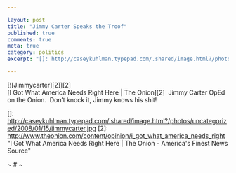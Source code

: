 ```yaml
---

layout: post
title: "Jimmy Carter Speaks the Troof"
published: true
comments: true
meta: true
category: politics
excerpt: "[]: http://caseykuhlman.typepad.com/.shared/image.html?/photos/uncategorized/2008/01/15/jimmycarter.jpg"

---
```


[![Jimmycarter][2]][2]  
[I Got What America Needs Right Here | The Onion][2]  Jimmy Carter OpEd on the Onion.  Don’t knock it, Jimmy knows his shit!

 []: http://caseykuhlman.typepad.com/.shared/image.html?/photos/uncategorized/2008/01/15/jimmycarter.jpg
 [2]: http://www.theonion.com/content/opinion/i_got_what_america_needs_right "I Got What America Needs Right Here | The Onion - America's Finest News Source"



~ # ~